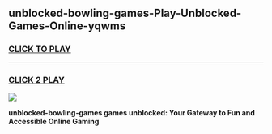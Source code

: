 
## unblocked-bowling-games-Play-Unblocked-Games-Online-yqwms
<h3>
<a href="https://premium76.site?title=unblocked-bowling-games&ref=25A">CLICK TO PLAY</a></h3>
<hr>

<h3>
<a href="https://premium76.site?title=unblocked-bowling-games&ref=25A">CLICK 2 PLAY</a>
  
</h3>

<a href="https://premium76.site?title=unblocked-bowling-games&ref=25A"><img src="https://clearcache.store/games.png"></a>


**unblocked-bowling-games games unblocked: Your Gateway to Fun and Accessible Online Gaming**
